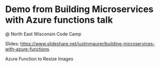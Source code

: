 

# Demo from Building Microservices with Azure functions talk
@ North East Wisconsin Code Camp

Slides:
https://www.slideshare.net/justinmaurer/building-microservices-with-azure-functions

Azure Function to Resize Images
